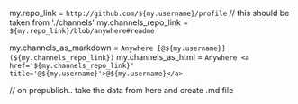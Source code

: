 my.repo_link = `http://github.com/${my.username}/profile` // this should be taken from './channels'
my.channels_repo_link = `${my.repo_link}/blob/anywhere#readme`

my.channels_as_markdown = `Anywhere [@${my.username}](${my.channels_repo_link})`
my.channels_as_html = `Anywhere <a href='${my.channels_repo_link}' title='@${my.username}'>@${my.username}</a>`

// on prepublish.. take the data from here and create .md file
